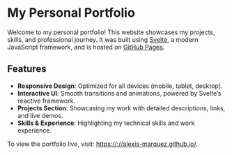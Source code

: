 # My Personal Portfolio

Welcome to my personal portfolio! This website showcases my projects, skills, and professional journey. It was built using [Svelte](https://svelte.dev), a modern JavaScript framework, and is hosted on [GitHub Pages](https://pages.github.com/).

## Features
- **Responsive Design**: Optimized for all devices (mobile, tablet, desktop).
- **Interactive UI**: Smooth transitions and animations, powered by Svelte’s reactive framework.
- **Projects Section**: Showcasing my work with detailed descriptions, links, and live demos.
- **Skills & Experience**: Highlighting my technical skills and work experience.

To view the portfolio live, visit: [https://://alexis-marquez.github.io/](https://alexis-marquez.github.io/).